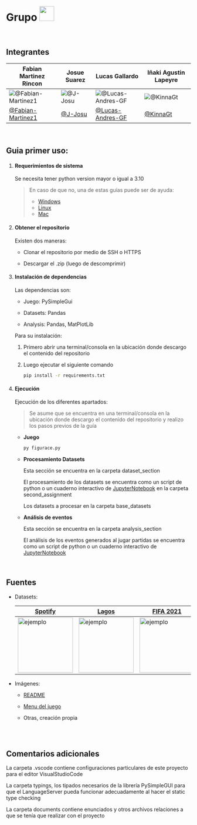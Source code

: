 <h1> Grupo <img src="https://media.giphy.com/media/lkTunMhUitIEITABuS/giphy.gif" height="40"/></h1>


<br>


## Integrantes

Fabian Martinez Rincon | Josue Suarez | Lucas Gallardo | Iñaki Agustin Lapeyre
--- | --- | --- | ---
![@Fabian-Martinez1](https://avatars.githubusercontent.com/Fabian-Martinez1?s=150&v=0) | ![@J-Josu](https://avatars.githubusercontent.com/J-Josu?s=150&v=1) | ![@Lucas-Andres-GF](https://avatars.githubusercontent.com/Lucas-Andres-GF?s=150&v=1) | ![@KinnaGt](https://avatars.githubusercontent.com/KinnaGt?s=150&v=1)
[@Fabian-Martinez1](https://github.com/Fabian-Martinez1) | [@J-Josu](https://github.com/J-Josu) | [@Lucas-Andres-GF](https://github.com/Lucas-Andres-GF) | [@KinnaGt](https://github.com/KinnaGt)


<br>


## Guia primer uso:

1. #### Requerimientos de sistema

    Se necesita tener python version mayor o igual a 3.10

    > En caso de que no, una de estas guías puede ser de ayuda:
    > - [Windows](https://docs.python.org/es/3.10/using/windows.html)
    > - [Linux](https://docs.python.org/es/3.10/using/unix.html)
    > - [Mac](https://docs.python.org/es/3.10/using/mac.html)

1. #### Obtener el repositorio

    Existen dos maneras:

    - Clonar el repositorio por medio de SSH o HTTPS

    - Descargar el .zip (luego de descomprimir)

1. #### Instalación de dependencias

    Las dependencias son:

    - Juego: PySimpleGui

    - Datasets: Pandas

    - Analysis: Pandas, MatPlotLib

    Para su instalación:

    1. Primero abrir una terminal/consola en la ubicación donde descargo el contenido del repositorio

    2. Luego ejecutar el siguiente comando
        ```bash
        pip install -r requirements.txt
        ```

1. #### Ejecución

    Ejecución de los diferentes apartados:

    > Se asume que se encuentra en una terminal/consola en la ubicación donde descargo el contenido del repositorio y realizo los pasos previos de la guía

    - **Juego**

        ```bash
        py figurace.py
        ```

    - **Procesamiento Datasets**

        Esta sección se encuentra en la carpeta dataset_section

        El procesamiento de los datasets se encuentra como un script de python o un cuaderno interactivo de [JupyterNotebook](https://jupyter.org/) en la carpeta second_assignment

        Los datasets a procesar en la carpeta base_datasets

    - **Análisis de eventos**

        Esta sección se encuentra en la carpeta analysis_section

        El análisis de los eventos generados al jugar partidas se encuentra como un script de python o un cuaderno interactivo de [JupyterNotebook](https://jupyter.org/)


<br>


## Fuentes

- Datasets:

    [Spotify](https://www.kaggle.com/datasets/muhmores/spotify-top-100-songs-of-20152019) | [Lagos](https://www.ign.gob.ar/NuestrasActividades/Geografia/DatosArgentina/Lagos) | [FIFA 2021](https://www.kaggle.com/datasets/aayushmishra1512/fifa-2021-complete-player-data?resource=download)
    --- | --- | --- 
    <img src = "https://user-images.githubusercontent.com/55964635/170844079-de18c35d-138a-4c24-af09-c74086ffcab8.jpg" width = "150" height = "150" alt = "ejemplo" align = "center" /> | <img src = "https://user-images.githubusercontent.com/55964635/170844002-7aa0ba0d-7b8b-4c2c-adfa-2adec352e59c.jpg" width = "150" height = "150" alt = "ejemplo" align = "center" /> | <img src = "https://user-images.githubusercontent.com/55964635/170844054-57c7460d-62d0-4cc1-988e-32232ef88e15.jpg" width = "150" height = "150" alt = "ejemplo" align = "center" />

- Imágenes:

    - [README](https://pixabay.com/es/)

    - [Menu del juego](https://romannurik.github.io/AndroidAssetStudio/icons-notification.html)

    - Otras, creación propia


<br>
<br>


## Comentarios adicionales

La carpeta .vscode contiene configuraciones particulares de este proyecto para el editor VisualStudioCode

La carpeta typings, los tipados necesarios de la librería PySimpleGUI para que el LanguageServer pueda funcionar adecuadamente al hacer el static type checking

La carpeta documents contiene enunciados y otros archivos relaciones a que se tenía que realizar con el proyecto

